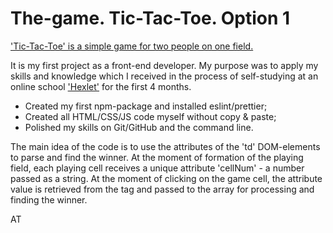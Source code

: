 # The-game. Tic-Tac-Toe. Option 1

['Tic-Tac-Toe' is a simple game for two people on one field.](https://tandrei17.github.io/The-game/ "To GitHub pages")

It is my first project as a front-end developer. My purpose was to apply my skills and knowledge which I received in the process of self-studying at an online school ['Hexlet'](https://hexlet.io/my "Hexlet's page") for the first 4 months.

- Created my first npm-package and installed eslint/prettier;
- Created all HTML/CSS/JS code myself without copy & paste;
- Polished my skills on Git/GitHub and the command line.

The main idea of the code is to use the attributes of the 'td' DOM-elements to parse and find the winner. At the moment of formation of the playing field, each playing cell receives a unique attribute 'cellNum' - a number passed as a string. At the moment of clicking on the game cell, the attribute value is retrieved from the tag and passed to the array for processing and finding the winner.

AT
